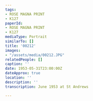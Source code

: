 ```yaml
---
tags:
- ROSE MAGNA PRINT
- K127
paperId:
- ROSE MAGNA PRINT
- K127
mediaType: Portrait
similarTo: []
title: '00212'
images:
- "/assets/media/00212.JPG"
relatedPeople: []
caption: ''
date: 1953-05-31T23:00:00Z
dateApprox: true
location: ''
description: ''
transcription: June 1953 at St Andrews

---
```

